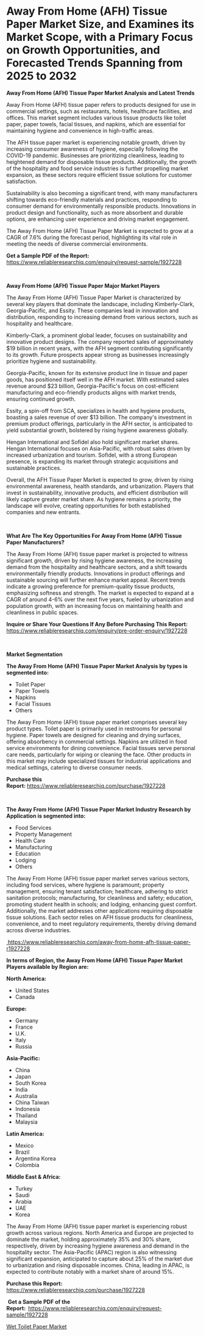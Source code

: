 <p><h1>Away From Home (AFH) Tissue Paper Market Size, and Examines its Market Scope, with a Primary Focus on Growth Opportunities, and Forecasted Trends Spanning from 2025 to 2032</h1></p><p><strong>Away From Home (AFH) Tissue Paper Market Analysis and Latest Trends</strong></p>
<p><p>Away From Home (AFH) tissue paper refers to products designed for use in commercial settings, such as restaurants, hotels, healthcare facilities, and offices. This market segment includes various tissue products like toilet paper, paper towels, facial tissues, and napkins, which are essential for maintaining hygiene and convenience in high-traffic areas.</p><p>The AFH tissue paper market is experiencing notable growth, driven by increasing consumer awareness of hygiene, especially following the COVID-19 pandemic. Businesses are prioritizing cleanliness, leading to heightened demand for disposable tissue products. Additionally, the growth of the hospitality and food service industries is further propelling market expansion, as these sectors require efficient tissue solutions for customer satisfaction.</p><p>Sustainability is also becoming a significant trend, with many manufacturers shifting towards eco-friendly materials and practices, responding to consumer demand for environmentally responsible products. Innovations in product design and functionality, such as more absorbent and durable options, are enhancing user experience and driving market engagement.</p><p>The Away From Home (AFH) Tissue Paper Market is expected to grow at a CAGR of 7.6% during the forecast period, highlighting its vital role in meeting the needs of diverse commercial environments.</p></p>
<p><strong>Get a Sample PDF of the Report:&nbsp;</strong> <a href="https://www.reliableresearchiq.com/enquiry/request-sample/1927228?utm_campaign=2456&utm_medium=2&utm_source=Github&utm_content=ia&utm_term=28032025&utm_id=away-from-home-afh-tissue-paper">https://www.reliableresearchiq.com/enquiry/request-sample/1927228</a></p>
<p>&nbsp;</p>
<p><strong>Away From Home (AFH) Tissue Paper Major Market Players</strong></p>
<p><p>The Away From Home (AFH) Tissue Paper Market is characterized by several key players that dominate the landscape, including Kimberly-Clark, Georgia-Pacific, and Essity. These companies lead in innovation and distribution, responding to increasing demand from various sectors, such as hospitality and healthcare.</p><p>Kimberly-Clark, a prominent global leader, focuses on sustainability and innovative product designs. The company reported sales of approximately $19 billion in recent years, with the AFH segment contributing significantly to its growth. Future prospects appear strong as businesses increasingly prioritize hygiene and sustainability.</p><p>Georgia-Pacific, known for its extensive product line in tissue and paper goods, has positioned itself well in the AFH market. With estimated sales revenue around $23 billion, Georgia-Pacific's focus on cost-efficient manufacturing and eco-friendly products aligns with market trends, ensuring continued growth.</p><p>Essity, a spin-off from SCA, specializes in health and hygiene products, boasting a sales revenue of over $13 billion. The company's investment in premium product offerings, particularly in the AFH sector, is anticipated to yield substantial growth, bolstered by rising hygiene awareness globally.</p><p>Hengan International and Sofidel also hold significant market shares. Hengan International focuses on Asia-Pacific, with robust sales driven by increased urbanization and tourism. Sofidel, with a strong European presence, is expanding its market through strategic acquisitions and sustainable practices.</p><p>Overall, the AFH Tissue Paper Market is expected to grow, driven by rising environmental awareness, health standards, and urbanization. Players that invest in sustainability, innovative products, and efficient distribution will likely capture greater market share. As hygiene remains a priority, the landscape will evolve, creating opportunities for both established companies and new entrants.</p></p>
<p>&nbsp;</p>
<p><strong>What Are The Key Opportunities For Away From Home (AFH) Tissue Paper Manufacturers?</strong></p>
<p><p>The Away From Home (AFH) tissue paper market is projected to witness significant growth, driven by rising hygiene awareness, the increasing demand from the hospitality and healthcare sectors, and a shift towards environmentally friendly products. Innovations in product offerings and sustainable sourcing will further enhance market appeal. Recent trends indicate a growing preference for premium-quality tissue products, emphasizing softness and strength. The market is expected to expand at a CAGR of around 4-6% over the next five years, fueled by urbanization and population growth, with an increasing focus on maintaining health and cleanliness in public spaces.</p></p>
<p><strong>Inquire or Share Your Questions If Any Before Purchasing This Report:</strong> <a href="https://www.reliableresearchiq.com/enquiry/pre-order-enquiry/1927228?utm_campaign=2456&utm_medium=2&utm_source=Github&utm_content=ia&utm_term=28032025&utm_id=away-from-home-afh-tissue-paper">https://www.reliableresearchiq.com/enquiry/pre-order-enquiry/1927228</a></p>
<p>&nbsp;</p>
<p><strong>Market Segmentation</strong></p>
<p><strong>The Away From Home (AFH) Tissue Paper Market Analysis by types is segmented into:</strong></p>
<p><ul><li>Toilet Paper</li><li>Paper Towels</li><li>Napkins</li><li>Facial Tissues</li><li>Others</li></ul></p>
<p><p>The Away From Home (AFH) tissue paper market comprises several key product types. Toilet paper is primarily used in restrooms for personal hygiene. Paper towels are designed for cleaning and drying surfaces, offering absorbency in commercial settings. Napkins are utilized in food service environments for dining convenience. Facial tissues serve personal care needs, particularly for wiping or cleaning the face. Other products in this market may include specialized tissues for industrial applications and medical settings, catering to diverse consumer needs.</p></p>
<p><strong>Purchase this Report:&nbsp;</strong><a href="https://www.reliableresearchiq.com/purchase/1927228?utm_campaign=2456&utm_medium=2&utm_source=Github&utm_content=ia&utm_term=28032025&utm_id=away-from-home-afh-tissue-paper">https://www.reliableresearchiq.com/purchase/1927228</a></p>
<p>&nbsp;</p>
<p><strong>The Away From Home (AFH) Tissue Paper Market Industry Research by Application is segmented into:</strong></p>
<p><ul><li>Food Services</li><li>Property Management</li><li>Health Care</li><li>Manufacturing</li><li>Education</li><li>Lodging</li><li>Others</li></ul></p>
<p><p>The Away From Home (AFH) tissue paper market serves various sectors, including food services, where hygiene is paramount; property management, ensuring tenant satisfaction; healthcare, adhering to strict sanitation protocols; manufacturing, for cleanliness and safety; education, promoting student health in schools; and lodging, enhancing guest comfort. Additionally, the market addresses other applications requiring disposable tissue solutions. Each sector relies on AFH tissue products for cleanliness, convenience, and to meet regulatory requirements, thereby driving demand across diverse industries.</p></p>
<p><a href="https://www.reliableresearchiq.com/away-from-home-afh-tissue-paper-r1927228?utm_campaign=2456&utm_medium=2&utm_source=Github&utm_content=ia&utm_term=28032025&utm_id=away-from-home-afh-tissue-paper">&nbsp;https://www.reliableresearchiq.com/away-from-home-afh-tissue-paper-r1927228</a></p>
<p><strong>In terms of Region, the Away From Home (AFH) Tissue Paper Market Players available by Region are:</strong></p>
<p>
    <p> <strong> North America: </strong>
        <ul>
            <li>United States</li>
            <li>Canada</li>
        </ul>
        </p> 
    <p> <strong> Europe: </strong>
        <ul>
            <li>Germany</li>
            <li>France</li>
            <li>U.K.</li>
            <li>Italy</li>
            <li>Russia</li>
        </ul>
        </p> 
    <p> <strong> Asia-Pacific: </strong>
        <ul>
            <li>China</li>
            <li>Japan</li>
            <li>South Korea</li>
            <li>India</li>
            <li>Australia</li>
            <li>China Taiwan</li>
            <li>Indonesia</li>
            <li>Thailand</li>
            <li>Malaysia</li>
        </ul>
        </p> 
    <p> <strong> Latin America: </strong>
        <ul>
            <li>Mexico</li>
            <li>Brazil</li>
            <li>Argentina Korea</li>
            <li>Colombia</li>
        </ul>
        </p> 
    <p> <strong> Middle East & Africa: </strong>
        <ul>
            <li>Turkey</li>
            <li>Saudi</li>
            <li>Arabia</li>
            <li>UAE</li>
            <li>Korea</li>
        </ul>
    </p>
    </p>
<p><p>The Away From Home (AFH) tissue paper market is experiencing robust growth across various regions. North America and Europe are projected to dominate the market, holding approximately 35% and 30% share, respectively, driven by increasing hygiene awareness and demand in the hospitality sector. The Asia-Pacific (APAC) region is also witnessing significant expansion, anticipated to capture about 25% of the market due to urbanization and rising disposable incomes. China, leading in APAC, is expected to contribute notably with a market share of around 15%.</p></p>
<p><strong>Purchase this Report: </strong><a href="https://www.reliableresearchiq.com/purchase/1927228?utm_campaign=2456&utm_medium=2&utm_source=Github&utm_content=ia&utm_term=28032025&utm_id=away-from-home-afh-tissue-paper">https://www.reliableresearchiq.com/purchase/1927228</a></p>
<p>&nbsp;<strong>Get a Sample PDF of the Report:&nbsp;&nbsp;</strong><a href="https://www.reliableresearchiq.com/enquiry/request-sample/1927228?utm_campaign=2456&utm_medium=2&utm_source=Github&utm_content=ia&utm_term=28032025&utm_id=away-from-home-afh-tissue-paper">https://www.reliableresearchiq.com/enquiry/request-sample/1927228</a></p>
<p><strong></strong></p>
<p><p><a href="https://github.com/lizamflotow/Market-Research-Report-List-1/blob/main/wet-toilet-paper-market.md?utm_campaign=2456&utm_medium=2&utm_source=Github&utm_content=ia&utm_term=28032025&utm_id=away-from-home-afh-tissue-paper">Wet Toilet Paper Market</a></p></p>